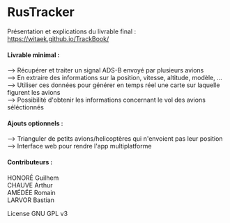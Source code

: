 # RusTracker

Présentation et explications du livrable final : https://witaek.github.io/TrackBook/

#### **Livrable minimal :**   
--> Récupérer et traiter un signal ADS-B envoyé par plusieurs avions  
--> En extraire des informations sur la position, vitesse, altitude, modèle, ...  
--> Utiliser ces données pour générer en temps réel une carte sur laquelle figurent les avions  
--> Possibilité d'obtenir les informations concernant le vol des avions séléctionnés

#### **Ajouts optionnels :**   
--> Trianguler de petits avions/helicoptères qui n'envoient pas leur position  
--> Interface web pour rendre l'app multiplatforme


#### **Contributeurs :**  
HONORÉ Guilhem  
CHAUVE Arthur  
AMÉDÉE Romain  
LARVOR Bastian  


License GNU GPL v3
